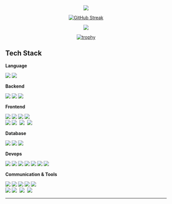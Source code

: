 <div align="center">
  <img src="https://capsule-render.vercel.app/api?type=venom&color=auto&height=170&section=header&text=hyein's_github🕊%20&fontSize=30">
<!--   <h2>상상을 현실로! 생각한 걸 개발하고 싶은 개발자 '김혜인' 입니다.</h2> -->
</div>



<!-- 
<a href="s">
  <img src="https://github-readme-stats.vercel.app/api/top-langs/?username=hyeiiin&exclude_repo=dkssud8150.github.io&layout=compact&theme=tokyonight" />
</a>
<a href="s">
  <img src="https://github-readme-stats.vercel.app/api?username=hyeiiin&theme=tokyonight&show_icons=true" width="42%" />
</a>
-->

<div align="center">

[![GitHub Streak](https://github-readme-streak-stats.herokuapp.com/?user=hyeiiin&theme=tokyonight)](https://git.io/streak-stats)


![](https://github-profile-summary-cards.vercel.app/api/cards/profile-details?username=hyeiiin&theme=nord_dark)


[![trophy](https://github-profile-trophy.vercel.app/?username=hyeiiin&theme=flat&column=8)](https://github.com/dkssud8150/)


</div>
  <h2>Tech Stack</h2>
</div>

<strong>Language</strong>
<div align="flex">
  <img src="https://img.shields.io/badge/Java-007396?style=flat-square&logo=java&logoColor=white">
  <img src="https://img.shields.io/badge/Python-3776AB?style=flat-square&logo=python&logoColor=white">


<strong>Backend</strong>
<div align="flex">
  <img src="https://img.shields.io/badge/Spring-6DB33F?style=flat-square&logo=spring&logoColor=white">
  <img src="https://img.shields.io/badge/Spring Boot-6DB33F?style=flat-square&logo=springboot&logoColor=white">
  <img src="https://img.shields.io/badge/Spring Security-6DB33F?style=flat-square&logo=springsecurity&logoColor=white">
</div>

<strong>Frontend</strong>
<div align="flex">
  <img src="https://img.shields.io/badge/Html5-E34F26?style=flat-square&logo=html5&logoColor=white">
  <img src="https://img.shields.io/badge/Css-1572B6?style=flat-square&logo=css3&logoColor=white">
  <img src="https://img.shields.io/badge/Javascript-F7DF1E?style=flat-square&logo=javascript&logoColor=black">
  <img src="https://img.shields.io/badge/Vue.js-4FC08D?style=flat-square&logo=vue.js&logoColor=white">
  <div align="flex">
    <img src="https://img.shields.io/badge/React-61DAFB?style=flat-square&logo=react&logoColor=black"> 
    <img src="https://img.shields.io/badge/Styled--Components-DB7093?style=flat-square&logo=styled-components&logoColor=ffd35b" />&nbsp
  <img src="https://img.shields.io/badge/Tailwindcss-1daabb.svg?style=flat-square&logo=tailwind-css&logoColor=white" />&nbsp
      <img src="https://img.shields.io/badge/Sass-CC6699.svg?style=flat-square&logo=sass&logoColor=white" />&nbsp
</div>

<strong>Database</strong>  
<div align="flex">
  <img src="https://img.shields.io/badge/Mysql-4479A1?style=flat-square&logo=mysql&logoColor=white">
    <img src="https://img.shields.io/badge/MariaDB-003545?style=flat-square&logo=mariaDB&logoColor=white"> 
  <img src="https://img.shields.io/badge/Redis-DC382D?style=flat-square&logo=redis&logoColor=white">
</div>

<strong>Devops</strong>
<div align="flex">
  <img src="https://img.shields.io/badge/Amazon aws-232F3E?style=flat-square&logo=amazonaws&logoColor=white"> 
  <img src="https://img.shields.io/badge/Amazon EC2-FF9900?style=flat-square&logo=amazonec2&logoColor=white">
  <img src="https://img.shields.io/badge/Docker-2496ED?style=flat-square&logo=docker&logoColor=white">
  <img src="https://img.shields.io/badge/Jenkins-D24939?style=flat-square&logo=jenkins&logoColor=white">
  <img src="https://img.shields.io/badge/Nginx-009639?style=flat-square&logo=nginx&logoColor=white">
    <img src="https://img.shields.io/badge/Amazons3-569A31?style=flat-square&logo=amazons3&logoColor=white">
      <img src="https://img.shields.io/badge/AWS Lambda-FF9900?style=flat-square&logo=awslambda&logoColor=white">
</div>


<strong>Communication & Tools</strong>
<div align="flex">
  <img src="https://img.shields.io/badge/Git-F05032?style=flat-square&logo=git&logoColor=white">
  <img src="https://img.shields.io/badge/Github-181717?style=flat-square&logo=github&logoColor=white">
  <img src="https://img.shields.io/badge/Gitlab-FC6D26?style=flat-square&logo=gitlab&logoColor=white">
  <img src="https://img.shields.io/badge/Jira-0052CC?style=flat-square&logo=jira&logoColor=white">
  <img src="https://img.shields.io/badge/Mattermost-0058CC?style=flat-square&logo=mattermost&logoColor=white">


  <div align="flex">
  <img src="https://img.shields.io/badge/Notion-000000?style=flat-square&logo=notion&logoColor=white">
    <img src="https://img.shields.io/badge/Figma-F24E1E.svg?style=flat-square&logo=figma&logoColor=white" />&nbsp
        <img src="https://img.shields.io/badge/Adobephotoshop-31A8FF.svg?style=flat-square&logo=adobephotoshop&logoColor=white" />&nbsp
    <img src="https://img.shields.io/badge/FFmpeg-007808.svg?style=flat-square&logo=ffmpeg&logoColor=white" />&nbsp
</div>


---
<!-- 
<div align="center">
  <h2>Projects</h2>
</div>

<div align="center">
  <table>
    <tr>
      <th>Title</th>
      <th>Introduction</th>
      <th>Languages, etc.</th>
    </tr>
    <tr>
      <td><a href="https://github.com/OnlyTeamLeaderIsE/Sueoswiwo">EasySign</a></td>
      <td>모션인식을 활용하여 배우는 수어 교육</td>
      <td>Java, Spring Boot, JPA</td>
    </tr>
    <tr>
      <td><a href="https://www.naver.com/">ForMyBaby</a></td>
      <td>부모가 한숨 돌릴 수 있는 아이 지킴이</td>
      <td>Java, Spring Boot, JPA</td>
    </tr>
  </table>
</div>

---
<div align="center">
  <h2>Experience</h2>
</div>


<div align="center">
  💻 SSAFY (Samsung Software Academy Foy Youth) 10th (2023.07~) <br>
  🏅 2024년 삼성 청년 SW 아카데미 2학기 공통 프로젝트 우수상 (2024.2.29)
</div>

---

<div align="center">
  <h2>문의</h2>
</div>

<div align="center">
  궁금한 점이나 협업 제안이 있으시다면 언제든지 연락주세요! <br>
  이메일: eh6848zzz@gmail.com
</div>
--!>
